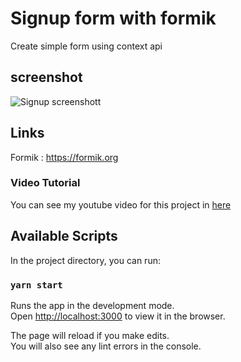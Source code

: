 # Signup form with formik
Create simple form using context api 
## screenshot
![Signup screenshott](./src/assets/signup.png)

## Links
Formik : https://formik.org <br/>

### Video Tutorial
You can see my youtube video for this project in [here](https://youtu.be/u-CCnDayNJw)


## Available Scripts

In the project directory, you can run:

### `yarn start`

Runs the app in the development mode.\
Open [http://localhost:3000](http://localhost:3000) to view it in the browser.

The page will reload if you make edits.\
You will also see any lint errors in the console.
